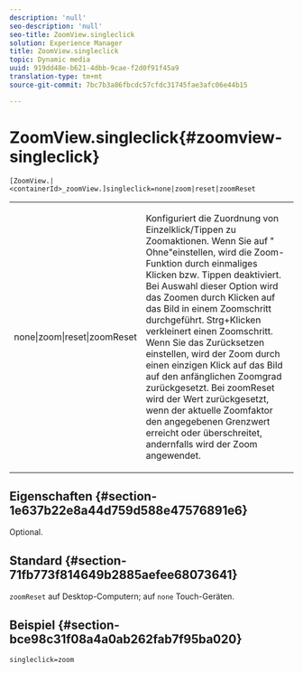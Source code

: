 ```yaml
---
description: 'null'
seo-description: 'null'
seo-title: ZoomView.singleclick
solution: Experience Manager
title: ZoomView.singleclick
topic: Dynamic media
uuid: 919dd48e-b621-4dbb-9cae-f2d0f91f45a9
translation-type: tm+mt
source-git-commit: 7bc7b3a86fbcdc57cfdc31745fae3afc06e44b15

---
```



# ZoomView.singleclick{#zoomview-singleclick}

`[ZoomView.|<containerId>_zoomView.]singleclick=none|zoom|reset|zoomReset`

<table id="table_82C9252157DB41B5B98505855975D2F5"> 
 <tbody> 
  <tr> 
   <td colname="col1"> <p> <span class="codeph"> none|zoom|reset|zoomReset </span> </p> </td> 
   <td colname="col2"> <p> Konfiguriert die Zuordnung von Einzelklick/Tippen zu Zoomaktionen. Wenn Sie auf " <span class="codeph"> Ohne"einstellen, </span> wird die Zoom-Funktion durch einmaliges Klicken bzw. Tippen deaktiviert. Bei Auswahl dieser Option wird das <span class="codeph"> Zoomen durch </span> Klicken auf das Bild in einem Zoomschritt durchgeführt. Strg+Klicken verkleinert einen Zoomschritt. Wenn Sie das <span class="codeph"> Zurücksetzen einstellen, </span> wird der Zoom durch einen einzigen Klick auf das Bild auf den anfänglichen Zoomgrad zurückgesetzt. Bei <span class="codeph"> zoomReset </span>wird der Wert zurückgesetzt, wenn der aktuelle Zoomfaktor den angegebenen Grenzwert erreicht oder überschreitet, andernfalls wird der Zoom angewendet. </p> </td> 
  </tr> 
 </tbody> 
</table>

## Eigenschaften {#section-1e637b22e8a44d759d588e47576891e6}

Optional.

## Standard {#section-71fb773f814649b2885aefee68073641}

`zoomReset` auf Desktop-Computern; auf `none` Touch-Geräten.

## Beispiel {#section-bce98c31f08a4a0ab262fab7f95ba020}

`singleclick=zoom`
